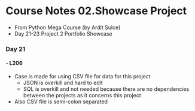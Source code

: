 # Course Notes 02.Showcase Project
- From Python Mega Course (by Ardit Sulce)
- Day 21-23 Project 2 Portfolio Showcase 

### Day 21
#### - L206 
- Case is made for using CSV file for data for this project
  - JSON is overkill and hard to edit
  - SQL is overkill and not needed because there are no dependencies between the projects as it concerns this project
- Also CSV file is semi-colon separated
